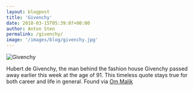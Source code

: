 ```yaml
---
layout: blogpost
title: 'Givenchy'
date: 2018-03-15T05:39:07+00:00
author: Anton Sten
permalink: /givenchy/
image: '/images/blog/givenchy.jpg'
---
```


![Givenchy](/images/blog/givenchy.jpg)

Hubert de Givenchy, the man behind the fashion house Givenchy passed away earlier this week at the age of 91. This timeless quote stays true for both career and life in general. Found via [Om Malik](https://om.co/2018/03/12/words-to-live-by-2/)
